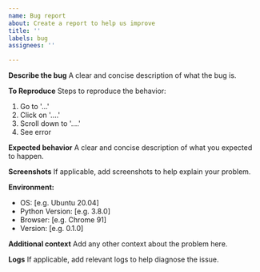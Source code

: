 ```yaml
---
name: Bug report
about: Create a report to help us improve
title: ''
labels: bug
assignees: ''

---
```


**Describe the bug**
A clear and concise description of what the bug is.

**To Reproduce**
Steps to reproduce the behavior:
1. Go to '...'
2. Click on '....'
3. Scroll down to '....'
4. See error

**Expected behavior**
A clear and concise description of what you expected to happen.

**Screenshots**
If applicable, add screenshots to help explain your problem.

**Environment:**
 - OS: [e.g. Ubuntu 20.04]
 - Python Version: [e.g. 3.8.0]
 - Browser: [e.g. Chrome 91]
 - Version: [e.g. 0.1.0]

**Additional context**
Add any other context about the problem here.

**Logs**
If applicable, add relevant logs to help diagnose the issue. 